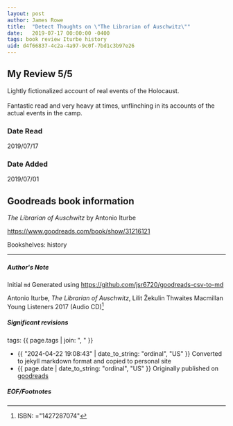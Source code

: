 ```yaml
---
layout: post
author: James Rowe
title:  "Detect Thoughts on \"The Librarian of Auschwitz\""
date:   2019-07-17 00:00:00 -0400
tags: book review Iturbe history
uid: d4f66837-4c2a-4a97-9c0f-7bd1c3b97e26
---
```


<!-- highly dependent on how you personally use jekyll templates, and how you want this to show up -->
<!-- escape any jekyll keys with double brackets -->

## My Review 5/5

Lightly fictionalized account of real events of the Holocaust. <br/><br/>Fantastic read and very heavy at times, unflinching in its accounts of the actual events in the camp.

### Date Read
2019/07/17

### Date Added
2019/07/01

## Goodreads book information

*The Librarian of Auschwitz* by Antonio Iturbe

https://www.goodreads.com/book/show/31216121

Bookshelves: history

---

##### Author's Note

Initial `md` Generated using https://github.com/jsr6720/goodreads-csv-to-md

Antonio Iturbe, *The Librarian of Auschwitz*, Lilit Žekulin Thwaites Macmillan Young Listeners 2017 (Audio CD)[^1]

##### Significant revisions

tags: {{ page.tags | join: ", " }} <!-- todo move this somewhere -->

- {{ "2024-04-22 19:08:43" | date_to_string: "ordinal", "US" }} Converted to jekyll markdown format and copied to personal site
- {{ page.date | date_to_string: "ordinal", "US" }} Originally published on [goodreads](https://www.goodreads.com)

##### EOF/Footnotes

[^1]: ISBN: ="1427287074"